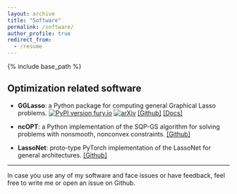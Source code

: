 ```yaml
---
layout: archive
title: "Software"
permalink: /software/
author_profile: true
redirect_from:
  - /resume
---
```


{% include base_path %}




Optimization related software
---------------------------------------

* **GGLasso**: a Python package for computing general Graphical Lasso problems. [![PyPI version fury.io](https://badge.fury.io/py/gglasso.svg)](https://pypi.python.org/pypi/gglasso/) [![arXiv](https://img.shields.io/badge/arXiv-2011.00898-b31b1b.svg)](https://arxiv.org/abs/2110.10521) [[Github]](https://github.com/fabian-sp/GGLasso) [[Docs]](https://gglasso.readthedocs.io/en/latest/)

* **ncOPT**: a Python implementation of the SQP-GS algorithm for solving problems with nonsmooth, nonconvex constraints. [[Github]](https://github.com/fabian-sp/ncOPT)

* **LassoNet**: proto-type PyTorch implementation of the LassoNet for general architectures.  [[Github]](https://github.com/fabian-sp/lassonet)


*********************************


In case you use any of my software and face issues or have feedback, feel free to write me or open an issue on Github.
